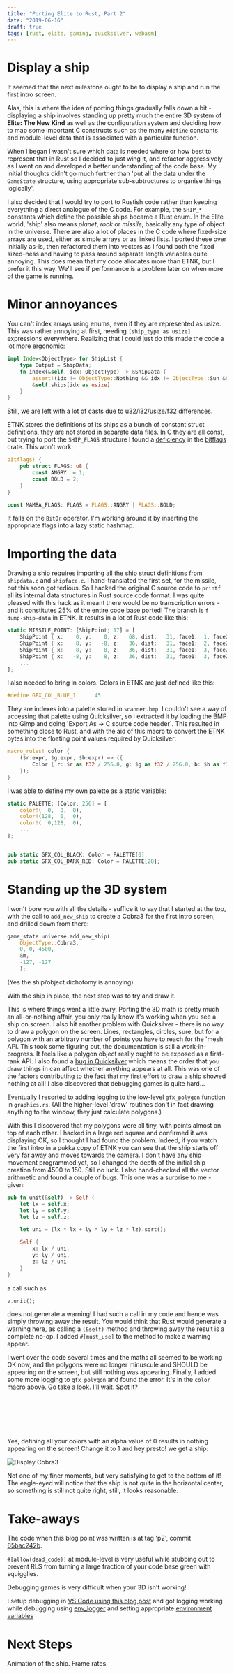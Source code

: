 ```yaml
---
title: "Porting Elite to Rust, Part 2"
date: "2019-06-16"
draft: true
tags: [rust, elite, gaming, quicksilver, webasm]
---
```


# Display a ship

It seemed that the next milestone ought to be to display a ship and run the first intro
screen.

Alas, this is where the idea of porting things gradually falls down a bit - displaying a ship
involves standing up pretty much the entire 3D system of **Elite: The New Kind** as well as the
configuration system and deciding how to map some important C constructs such as the many
`#define` constants and module-level data that is associated with a particular function.

When I began I wasn't sure which data is needed where or how best to represent that in Rust
so I decided to just wing it, and refactor aggressively as I went on and developed a better
understanding of the code base. My initial thoughts didn't go much further than 'put all
the data under the `GameState` structure, using appropriate sub-subtructures to organise
things logically'.

I also decided that I would try to port to Rustish code rather than keeping everything a
direct analogue of the C code. For example, the `SHIP_*` constants which define the possible
ships became a Rust enum. In the Elite world, 'ship' also means *planet*, *rock* or *missile*,
basically any type of object in the universe. There are also a lot of places in the C
code where fixed-size arrays are used, either as simple arrays or as linked lists. I ported
these over initially as-is, then refactored them into vectors as I found both the fixed
sized-ness and having to pass around separate length variables quite annoying. This does
mean that my code allocates more than ETNK, but I prefer it this way. We'll see if performance
is a problem later on when more of the game is running.

# Minor annoyances

You can't index arrays using enums, even if they are represented as usize. This was rather
annoying at first, needing `[ship_type as usize]` expressions everywhere. Realizing that
I could just do this made the code a lot more ergonomic:

```rs
impl Index<ObjectType> for ShipList {
    type Output = ShipData;
    fn index(&self, idx: ObjectType) -> &ShipData {
        assert!(idx != ObjectType::Nothing && idx != ObjectType::Sun && idx != ObjectType::Planet);
        &self.ships[idx as usize]
    }
}
```

Still, we are left with a lot of casts due to u32/i32/usize/f32 differences.

ETNK stores the definitions of its ships as a bunch of constant struct definitions, they are
not stored in separate data files. In C they are all const, but trying to port the `SHIP_FLAGS`
structure I found a
[deficiency](https://github.com/bitflags/bitflags/issues/180)
in the
[bitflags](https://crates.io/crates/bitflags) crate. This won't work:

```rs
bitflags! {
    pub struct FLAGS: u8 {
        const ANGRY  = 1;
        const BOLD = 2;
    }
}

const MAMBA_FLAGS: FLAGS = FLAGS::ANGRY | FLAGS::BOLD;
```

It fails on the `BitOr` operator. I'm working around it by inserting the appropriate flags into
a lazy static hashmap.

# Importing the data

Drawing a ship requires importing all the ship struct definitions from `shipdata.c` and `shipface.c`.
I hand-translated the first set, for the missile, but this soon got tedious. So I hacked the
original C source code to `printf` all its internal data structures in Rust source code format.
I was quite pleased with this hack as it meant there would be no transcription errors - and it
constitutes 25% of the entire code base ported! The branch is `f-dump-ship-data` in ETNK. It results
in a lot of Rust code like this:

```rs
static MISSILE_POINT: [ShipPoint; 17] = [
    ShipPoint { x:    0, y:    0, z:   68, dist:   31, face1:  1, face2:  0, face3:  3, face4:  2 },
    ShipPoint { x:    8, y:   -8, z:   36, dist:   31, face1:  2, face2:  1, face3:  5, face4:  4 },
    ShipPoint { x:    8, y:    8, z:   36, dist:   31, face1:  3, face2:  2, face3:  7, face4:  4 },
    ShipPoint { x:   -8, y:    8, z:   36, dist:   31, face1:  3, face2:  0, face3:  7, face4:  6 },
    ...
];
```

I also needed to bring in colors. Colors in ETNK are just defined like this:

```c
#define GFX_COL_BLUE_1		45
```

They are indexes into a palette stored in `scanner.bmp`. I couldn't see a way of accessing
that palette using Quicksilver, so I extracted it by loading
the BMP into Gimp and doing 'Export As -> C source code header`. This resulted in something
close to Rust, and with the aid of this macro to convert the ETNK bytes into the floating point
values required by Quicksilver:

```rs
macro_rules! color {
    ($r:expr, $g:expr, $b:expr) => ({
        Color { r: $r as f32 / 256.0, g: $g as f32 / 256.0, b: $b as f32 / 256.0, a: 0.0 }
    });
}
```

I was able to define my own palette as a static variable:

```rs
static PALETTE: [Color; 256] = [
    color!(  0,  0,  0),
    color!(128,  0,  0),
    color!(  0,128,  0),
    ...
];


pub static GFX_COL_BLACK: Color = PALETTE[0];
pub static GFX_COL_DARK_RED: Color = PALETTE[28];
```

# Standing up the 3D system

I won't bore you with all the details - suffice it to say that I started at the top, with the
call to `add_new_ship` to create a Cobra3 for the first intro screen, and drilled down
from there:

```rs
game_state.universe.add_new_ship(
    ObjectType::Cobra3,
    0, 0, 4500,
    &m,
    -127, -127
    );
```

(Yes the ship/object dichotomy is annoying).

With the ship in place, the next step was to try and draw it.

This is where things went a little awry. Porting the 3D math is pretty much an all-or-nothing
affair, you only really know it's working when you see a ship on screen. I also hit another
problem with Quicksilver - there is no way to draw a polygon on the screen. Lines, rectangles,
circles, sure, but for a polygon with an arbitrary number of points you have to reach for the
'mesh' API. This took some figuring out, the documentation is still a work-in-progress. It feels
like a polygon object really ought to be exposed as a first-rank API. I also found a
[bug in Quicksilver](https://github.com/ryanisaacg/quicksilver/issues/505)
which means the order that you draw things in can affect whether anything appears at all. This
was one of the factors contributing to the fact that my first effort to draw a ship showed
nothing at all! I also discovered that debugging games is quite hard...

Eventually I resorted to adding logging to the low-level `gfx_polygon` function in `graphics.rs`.
(All the higher-level 'draw' routines don't in fact drawing anything to the window, they just
calculate polygons.)

With this I discovered that my polygons were all tiny, with points almost on top of each other.
I hacked in a large red square and confirmed it was displaying OK, so I thought I had found
the problem. Indeed, if you watch the first intro in a pukka copy of ETNK you can see that the
ship starts off very far away and moves towards the camera. I don't have any ship movement
programmed yet, so I changed the depth of the initial ship creation from 4500 to 150. Still
no luck. I also hand-checked all the vector arithmetic and found a couple of bugs. This
one was a surprise to me - given:

```rs
pub fn unit(&self) -> Self {
    let lx = self.x;
    let ly = self.y;
    let lz = self.z;

    let uni = (lx * lx + ly * ly + lz * lz).sqrt();

    Self {
        x: lx / uni,
        y: ly / uni,
        z: lz / uni
    }
}
```

a call such as

```rs
v.unit();
```

does not generate a warning! I had such a call in my code and hence was simply throwing
away the result. You would think that Rust would generate a warning here, as calling a
`(&self)` method and throwing away the result is a complete no-op. I added `#[must_use]`
to the method to make a warning appear.

I went over the code several times and the maths all seemed to be working OK now, and
the polygons were no longer minuscule and SHOULD be appearing on the screen, but still
nothing was appearing. Finally, I added some more logging to `gfx_polygon` and found
the error. It's in the `color` macro above. Go take a look. I'll wait. Spot it?

<p>&nbsp;</p>
<p>&nbsp;</p>
<p>&nbsp;</p>

Yes, defining all your colors with an alpha value of 0 results in nothing appearing
on the screen! Change it to 1 and hey presto! we get a ship:

![Display Cobra3](p2_display_cobra.png)

Not one of my finer moments, but very satisfying to get to the bottom of it!
The eagle-eyed will notice that the ship is not quite in the horizontal center, so something
is still not quite right, still, it looks reasonable.

# Take-aways

The code when this blog point was written is at tag 'p2', commit
[65bac242b](https://github.com/PhilipDaniels/eliter/commit/65bac242b1bcea82703a399eac9cfb4da626ef5c).

`#[allow(dead_code)]` at module-level is very useful while stubbing out to prevent
RLS from turning a large fraction of your code base green with squigglies.

Debugging games is very difficult when your 3D isn't working!

I setup debugging in
[VS Code using this blog post](https://www.forrestthewoods.com/blog/how-to-debug-rust-with-visual-studio-code/)
and got logging working while debugging using
[env_logger](https://crates.io/crates/env_logger)
and setting appropriate
[environment variables](https://github.com/vadimcn/vscode-lldb/blob/master/MANUAL.md#starting-a-debug-session)

# Next Steps

Animation of the ship. Frame rates.

